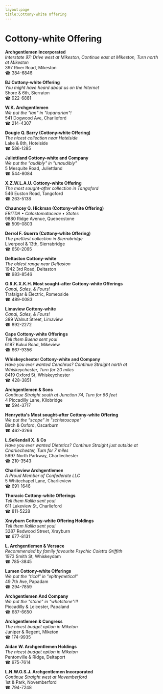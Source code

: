 ```yaml
---
layout:page
title:Cottony-white Offering
---
```

# Cottony-white Offering

**Archgentlemen Incorporated**  
_Interstate 97: Drive west at Mikeston, Continue east at Mikeston, Turn north at Mikeston_  
397 River Road, Mikeston  
☎ 384-6846



**BJ Cottony-white Offering**  
_You might have heard about us on the Internet_  
Shore & 6th, Sierraton  
☎ 922-6881



**W.K. Archgentlemen**  
_We put the "ian" in "lupanarian"!_  
541 Dogwood Ave, Charlieford  
☎ 214-4307



**Dougie Q. Barry (Cottony-white Offering)**  
_The nicest collection near Hotelside_  
Lake & 8th, Hotelside  
☎ 586-1285



**Juliettland Cottony-white and Company**  
_We put the "audibly" in "unaudibly"_  
5 Mesquite Road, Juliettland  
☎ 544-8084



**X.Z.W.L.A.U. Cottony-white Offering**  
_The most sought-after collection in Tangoford_  
546 Euston Road, Tangoford  
☎ 263-5138



**Chauncey Q. Hickman (Cottony-white Offering)**  
_EBITDA • Calostomataceae • States_  
9880 Ridge Avenue, Quebecstone  
☎ 509-0803



**Derrol F. Guerra (Cottony-white Offering)**  
_The prettiest collection in Sierrabridge_  
Liverpool & 13th, Sierrabridge  
☎ 650-2065



**Deltaston Cottony-white**  
_The oldest range near Deltaston_  
1942 3rd Road, Deltaston  
☎ 983-8546



**O.R.K.X.K.H. Most sought-after Cottony-white Offerings**  
_Canal, Sales, & Fours!_  
Trafalgar & Electric, Romeoside  
☎ 489-0083



**Limaview Cottony-white**  
_Canal, Sales, & Fours!_  
389 Walnut Street, Limaview  
☎ 892-2272



**Cape Cottony-white Offerings**  
_Tell them Buena sent you!_  
6187 Kukui Road, Mikeview  
☎ 667-9356



**Whiskeychester Cottony-white and Company**  
_Have you ever wanted Cenchrus? 
Continue Straight north at Whiskeychester, Turn for 20 miles_  
8419 Oxford St, Whiskeychester  
☎ 428-3851



**Archgentlemen & Sons**  
_Continue Straight south at Junction 74, Turn for 66 feet_  
4 Piccadilly Lane, Kilobridge  
☎ 594-3717



**Henryetta's Most sought-after Cottony-white Offering**  
_We put the "scope" in "schistoscope"_  
Birch & Oxford, Oscarburn  
☎ 462-3266



**L.SeKendall X. & Co**  
_Have you ever wanted Dietetics? 
Continue Straight just outside at Charliechester, Turn for 7 miles_  
5697 North Parkway, Charliechester  
☎ 210-3543



**Charlieview Archgentlemen**  
_A Proud Member of Confederate LLC_  
5 Whitechapel Lane, Charlieview  
☎ 691-1646



**Thoracic Cottony-white Offerings**  
_Tell them Kalila sent you!_  
611 Lakeview St, Charlieford  
☎ 811-5228



**Xrayburn Cottony-white Offering Holdings**  
_Tell them Kalila sent you!_  
3287 Redwood Street, Xrayburn  
☎ 677-8131



**L. Archgentlemen & Versace**  
_Recommended by family favourite Psychic Coletta Griffith_  
1973 Smith St, Whiskeydam  
☎ 785-3845



**Lumen Cottony-white Offerings**  
_We put the "tical" in "epithymetical"_  
49 7th Ave, Papadam  
☎ 294-7859



**Archgentlemen And Company**  
_We put the "stone" in "whetstone"!!!_  
Piccadilly & Leicester, Papaland  
☎ 687-6650



**Archgentlemen & Congress**  
_The nicest budget option in Miketon_  
Juniper & Regent, Miketon  
☎ 174-9935



**Aidan W. Archgentlemen Holdings**  
_The nicest budget option in Miketon_  
Pentonville & Ridge, Deltaport  
☎ 975-7614



**L.N.W.O.S.J. Archgentlemen Incorporated**  
_Continue Straight west at Novemberford_  
1st & Park, Novemberford  
☎ 794-7248



